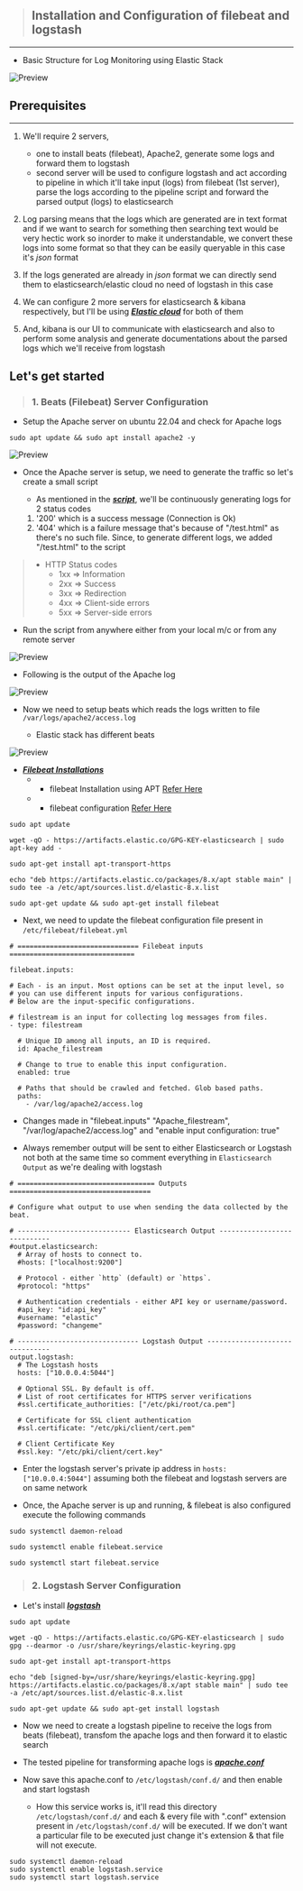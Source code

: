 
> ## Installation and Configuration of filebeat and logstash
-----------------------------------------------------------

* Basic Structure for Log Monitoring using Elastic Stack

![Preview](./img/elasticsearch_workflow.png)

## Prerequisites
----------------

1. We'll require 2 servers, 
   - one to install beats (filebeat), Apache2, generate some logs and forward them to logstash
   - second server will be used to configure logstash and act according to pipeline in which it'll take input (logs) from filebeat (1st server), parse the logs according to the pipeline script and forward the parsed output (logs) to elasticsearch

2. Log parsing means that the logs which are generated are in text format and if we want to search for something then searching text would be very hectic work so inorder to make it understandable, we convert these logs into some format so that they can be easily queryable in this case it's _json_ format

3. If the logs generated are already in _json_ format we can directly send them to elasticsearch/elastic cloud no need of logstash in this case

4. We can configure 2 more servers for elasticsearch & kibana respectively, but I'll be using _**[Elastic cloud](https://www.elastic.co/cloud)**_ for both of them

5. And, kibana is our UI to communicate with elasticsearch and also to perform some analysis and generate documentations about the parsed logs which we'll receive from logstash


## Let's get started

> ### 1. Beats (Filebeat) Server Configuration
 
* Setup the Apache server on ubuntu 22.04 and check for Apache logs
```
sudo apt update && sudo apt install apache2 -y
```
![Preview](./img/apache2logspath.png)

* Once the Apache server is setup, we need to generate the traffic so let's create a small script

     * As mentioned in the _**[script](./files/ping.sh)**_, we'll be continuously generating logs for 2 status codes
   1. '200' which is a success message (Connection is Ok)
   2. '404' which is a failure message that's because of "/test.html" as there's no such file. Since, to generate different logs, we added "/test.html" to the script


>   * HTTP Status codes
>       * 1xx => Information
>       * 2xx => Success
>       * 3xx => Redirection
>       * 4xx => Client-side errors
>       * 5xx => Server-side errors


* Run the script from anywhere either from your local m/c or from any remote server

![Preview](./img/scriptexecution.png)


* Following is the output of the Apache log

![Preview](./img/accesslog.png)


* Now we need to setup beats which reads the logs written to file ```/var/logs/apache2/access.log```

    * Elastic stack has different beats

![Preview](./img/beatsfamily.png)

* _**[Filebeat Installations](https://www.elastic.co/guide/en/beats/filebeat/current/filebeat-installation-configuration.html)**_ 
    * * filebeat Installation using APT [Refer Here](https://www.elastic.co/guide/en/beats/filebeat/current/setup-repositories.html)
  
    * * filebeat configuration [Refer Here](https://www.elastic.co/guide/en/beats/filebeat/current/configuring-howto-filebeat.html)

```
sudo apt update
```
```
wget -qO - https://artifacts.elastic.co/GPG-KEY-elasticsearch | sudo apt-key add -
```
```
sudo apt-get install apt-transport-https
```
```
echo "deb https://artifacts.elastic.co/packages/8.x/apt stable main" | sudo tee -a /etc/apt/sources.list.d/elastic-8.x.list
```
```
sudo apt-get update && sudo apt-get install filebeat
```

* Next, we need to update the filebeat configuration file present in ```/etc/filebeat/filebeat.yml```

```
# ============================== Filebeat inputs ===============================

filebeat.inputs:

# Each - is an input. Most options can be set at the input level, so
# you can use different inputs for various configurations.
# Below are the input-specific configurations.

# filestream is an input for collecting log messages from files.
- type: filestream

  # Unique ID among all inputs, an ID is required.
  id: Apache_filestream

  # Change to true to enable this input configuration.
  enabled: true

  # Paths that should be crawled and fetched. Glob based paths.
  paths:
    - /var/log/apache2/access.log
```
* Changes made in "filebeat.inputs" "Apache_filestream", "/var/log/apache2/access.log" and "enable input configuration: true"

* Always remember output will be sent to either Elasticsearch or Logstash not both at the same time so comment everything in ```Elasticsearch Output``` as we're dealing with logstash

```
# ================================== Outputs ===================================

# Configure what output to use when sending the data collected by the beat.

# ---------------------------- Elasticsearch Output ----------------------------
#output.elasticsearch:
  # Array of hosts to connect to.
  #hosts: ["localhost:9200"]

  # Protocol - either `http` (default) or `https`.
  #protocol: "https"

  # Authentication credentials - either API key or username/password.
  #api_key: "id:api_key"
  #username: "elastic"
  #password: "changeme"

# ------------------------------ Logstash Output -------------------------------
output.logstash:
  # The Logstash hosts
  hosts: ["10.0.0.4:5044"]

  # Optional SSL. By default is off.
  # List of root certificates for HTTPS server verifications
  #ssl.certificate_authorities: ["/etc/pki/root/ca.pem"]

  # Certificate for SSL client authentication
  #ssl.certificate: "/etc/pki/client/cert.pem"

  # Client Certificate Key
  #ssl.key: "/etc/pki/client/cert.key"

```

* Enter the logstash server's private ip address in ```hosts: ["10.0.0.4:5044"]``` assuming both the filebeat and logstash servers are on same network

* Once, the Apache server is up and running, & filebeat is also configured execute the following commands

```
sudo systemctl daemon-reload
```
```
sudo systemctl enable filebeat.service
```
```
sudo systemctl start filebeat.service
```
 
> ### 2. Logstash Server Configuration

* Let's install _**[logstash](https://www.elastic.co/guide/en/logstash/current/installing-logstash.html)**_

```
sudo apt update
```
```
wget -qO - https://artifacts.elastic.co/GPG-KEY-elasticsearch | sudo gpg --dearmor -o /usr/share/keyrings/elastic-keyring.gpg
```
```
sudo apt-get install apt-transport-https
```
```
echo "deb [signed-by=/usr/share/keyrings/elastic-keyring.gpg] https://artifacts.elastic.co/packages/8.x/apt stable main" | sudo tee -a /etc/apt/sources.list.d/elastic-8.x.list
```
```
sudo apt-get update && sudo apt-get install logstash
```

* Now we need to create a logstash pipeline to receive the logs from beats (filebeat), transfom the apache logs and then forward it to elastic search

* The tested pipeline for transforming apache logs is _**[apache.conf](./files/apache.conf)**_

* Now save this apache.conf to ```/etc/logstash/conf.d/``` and then enable and start logstash
  * How this service works is, it'll read this directory ```/etc/logstash/conf.d/``` and each & every file with ".conf" extension present in ```/etc/logstash/conf.d/``` will be executed. If we don't want a particular file to be executed just change it's extension & that file will not execute.

```
sudo systemctl daemon-reload
sudo systemctl enable logstash.service
sudo systemctl start logstash.service
```